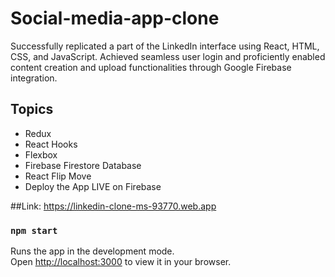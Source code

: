 # Social-media-app-clone
Successfully replicated a part of the LinkedIn interface using React, HTML, CSS, and JavaScript. Achieved seamless user login and proficiently enabled content creation and upload functionalities through Google Firebase integration.

## Topics
- Redux
- React Hooks
- Flexbox
- Firebase Firestore Database
- React Flip Move
- Deploy the App LIVE on Firebase

##Link: https://linkedin-clone-ms-93770.web.app

### `npm start`

Runs the app in the development mode.\
Open [http://localhost:3000](http://localhost:3000) to view it in your browser.



